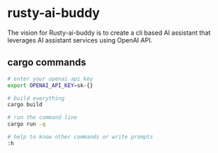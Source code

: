 # rusty-ai-buddy

The vision for Rusty-ai-buddy is to create a cli based AI assistant that leverages AI assistant services using OpenAI API.

## cargo commands

```sh
# enter your openai api key
export OPENAI_API_KEY=sk-{} 

# build everything
cargo build

# run the command line
cargo run -q

# help to know other commands or write prompts
:h 
```
